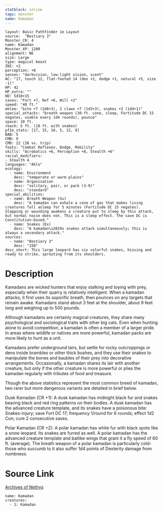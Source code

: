 ```yaml
---
statblock: inline
tags: monster
name: Kamadan
---
```

```statblock
layout: Basic Pathfinder 1e Layout
source:  "Bestiary 3"
Monster_CR: 4
name: Kamadan
Monster_XP: 1200
alignment: NE
size: Large
type: magical beast
INI: +2
perception: +8
senses: "darkvision, low-light vision, scent"
AC: "17, touch 12, flat-footed 14 (dex +2, dodge +1, natural +5, size -1)"
HP: 42
HP_extra: ""
HD: 5d10+15
saves: "Fort +7, Ref +6, Will +2"
speed: "40 ft."
melee: "bite +7 (1d6+3), 2 claws +7 (1d3+3), snakes +2 (1d4+1)"
special_attacks: "breath weapon (30-ft. cone, sleep, Fortitude DC 15 negates, usable every 1d4 rounds), pounce"
space: 10 ft.
reach: 5 ft. (10 ft. with snakes)
pf1e_stats: [17, 15, 16, 5, 12, 9]
BAB: 5
CMB: 9
CMD: 22 (26 vs. trip)
feats: "Combat Reflexes, Dodge, Mobility"
skills: "Acrobatics +6, Perception +8, Stealth +6"
racial_modifiers:
- Stealth 4
languages: "Aklo"
ecology:
  - name: Environment
    desc: "temperate or warm plains"
  - name: Organisation
    desc: "solitary, pair, or pack (3-9)"
    desc: "standard"
special_abilities:
  - name: Breath Weapon (Su)
    desc: "A kamadan can exhale a cone of gas that makes living creatures fall asleep for 5 minutes (Fortitude DC 15 negates). Slapping or wounding awakens a creature put to sleep by this attack, but normal noise does not. This is a sleep effect. The save DC is Constitution-based."
  - name: Snakes (Ex)
    desc: "A kamadan\u2019s snakes attack simultaneously; this is always a secondary attack."
sources:
  - name: "Bestiary 3"
    desc: "158"
desc_short: This large leopard has six colorful snakes, hissing and ready to strike, sprouting from its shoulders.
```
# Description
Kamadans are wicked hunters that enjoy stalking and toying with prey, especially when their quarry is relatively intelligent. When a kamadan attacks, it first uses its soporific breath, then pounces on any targets that remain awake. Kamadans stand about 3 feet at the shoulder, about 9 feet long and weighing up to 500 pounds.

Although kamadans are certainly magical creatures, they share many psychological and sociological traits with other big cats. Even when hunting alone to avoid competition, a kamadan is often a member of a larger pride. In areas where wildlife or natives are more powerful, kamadan packs are more likely to hunt as a unit.

Kamadans prefer underground lairs, but settle for rocky outcroppings or dens inside brambles or other thick bushes, and they use their snakes to manipulate the bones and baubles of their prey into decorative arrangements. Occasionally, a kamadan shares its lair with another creature, but only if the other creature is more powerful or plies the kamadan regularly with tributes of food and treasure.

Though the above statistics represent the most common breed of kamadan, two rarer but more dangerous variants are detailed in brief below.

Dusk Kamadan (CR +1): A dusk kamadan has midnight black fur and snakes bearing black and red ring patterns on their bodies. A dusk kamadan has the advanced creature template, and its snakes have a poisonous bite: Snakes-injury; save Fort DC 17; frequency 1/round for 6 rounds; effect 1d2 Con; cure 2 consecutive saves.

Polar Kamadan (CR +2): A polar kamadan has white fur with black spots like a snow leopard. Its snakes are furred as well. A polar kamadan has the advanced creature template and batlike wings that grant it a fly speed of 60 ft. (average). The breath weapon of a polar kamadan is particularly cold-those who succumb to it also suffer 1d4 points of Dexterity damage from numbness.
# Source Link
[Archives of Nethys](https://aonprd.com/MonsterDisplay.aspx?ItemName=Kamadan)
```encounter-table
name: Kamadan
creatures:
  - 1: Kamadan
```
